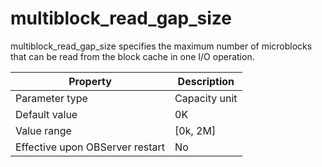 multiblock_read_gap_size 
=============================================

multiblock_read_gap_size specifies the maximum number of microblocks that can be read from the block cache in one I/O operation. 


|          **Property**           | **Description** |
|---------------------------------|-----------------|
| Parameter type                  | Capacity unit   |
| Default value                   | 0K              |
| Value range                     | \[0k, 2M\]      |
| Effective upon OBServer restart | No              |



